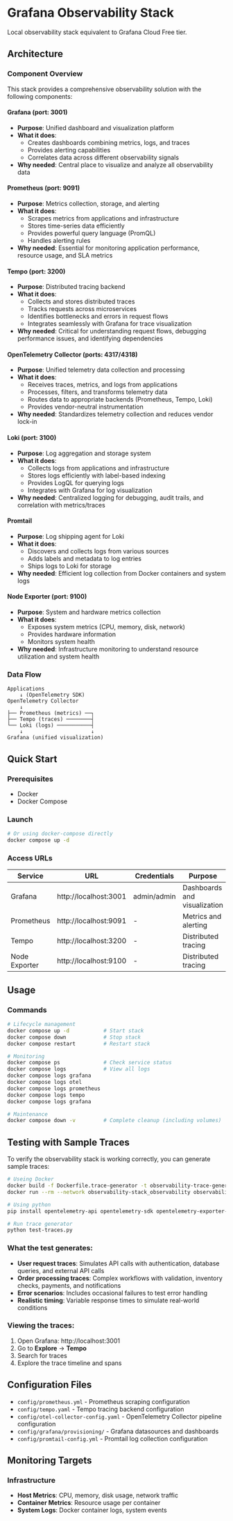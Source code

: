 # Grafana Observability Stack

Local observability stack equivalent to Grafana Cloud Free tier.

## Architecture

### Component Overview

This stack provides a comprehensive observability solution with the following components:

#### **Grafana** (port: 3001)
- **Purpose**: Unified dashboard and visualization platform
- **What it does**: 
  - Creates dashboards combining metrics, logs, and traces
  - Provides alerting capabilities
  - Correlates data across different observability signals
- **Why needed**: Central place to visualize and analyze all observability data

#### **Prometheus** (port: 9091)
- **Purpose**: Metrics collection, storage, and alerting
- **What it does**:
  - Scrapes metrics from applications and infrastructure
  - Stores time-series data efficiently
  - Provides powerful query language (PromQL)
  - Handles alerting rules
- **Why needed**: Essential for monitoring application performance, resource usage, and SLA metrics

#### **Tempo** (port: 3200)
- **Purpose**: Distributed tracing backend
- **What it does**:
  - Collects and stores distributed traces
  - Tracks requests across microservices
  - Identifies bottlenecks and errors in request flows
  - Integrates seamlessly with Grafana for trace visualization
- **Why needed**: Critical for understanding request flows, debugging performance issues, and identifying dependencies

#### **OpenTelemetry Collector** (ports: 4317/4318)
- **Purpose**: Unified telemetry data collection and processing
- **What it does**:
  - Receives traces, metrics, and logs from applications
  - Processes, filters, and transforms telemetry data
  - Routes data to appropriate backends (Prometheus, Tempo, Loki)
  - Provides vendor-neutral instrumentation
- **Why needed**: Standardizes telemetry collection and reduces vendor lock-in

#### **Loki** (port: 3100)
- **Purpose**: Log aggregation and storage system
- **What it does**:
  - Collects logs from applications and infrastructure
  - Stores logs efficiently with label-based indexing
  - Provides LogQL for querying logs
  - Integrates with Grafana for log visualization
- **Why needed**: Centralized logging for debugging, audit trails, and correlation with metrics/traces

#### **Promtail**
- **Purpose**: Log shipping agent for Loki
- **What it does**:
  - Discovers and collects logs from various sources
  - Adds labels and metadata to log entries
  - Ships logs to Loki for storage
- **Why needed**: Efficient log collection from Docker containers and system logs

#### **Node Exporter** (port: 9100)
- **Purpose**: System and hardware metrics collection
- **What it does**:
  - Exposes system metrics (CPU, memory, disk, network)
  - Provides hardware information
  - Monitors system health
- **Why needed**: Infrastructure monitoring to understand resource utilization and system health

### Data Flow
```
Applications
    ↓ (OpenTelemetry SDK)
OpenTelemetry Collector
    ↓
├── Prometheus (metrics) ──┐
├── Tempo (traces) ────────┤
└── Loki (logs) ───────────┤
    ↓                      ↓
Grafana (unified visualization)
```

## Quick Start

### Prerequisites
- Docker
- Docker Compose

### Launch

```bash
# Or using docker-compose directly
docker compose up -d
```

### Access URLs

| Service | URL | Credentials | Purpose |
|---------|-----|-------------|---------|
| Grafana | http://localhost:3001 | admin/admin | Dashboards and visualization |
| Prometheus | http://localhost:9091 | - | Metrics and alerting |
| Tempo | http://localhost:3200 | - | Distributed tracing |
| Node Exporter | http://localhost:9100 | - | Distributed tracing |

## Usage

### Commands

```bash
# Lifecycle management
docker compose up -d           # Start stack
docker compose down            # Stop stack
docker compose restart         # Restart stack

# Monitoring
docker compose ps              # Check service status
docker compose logs            # View all logs
docker compose logs grafana
docker compose logs otel
docker compose logs prometheus
docker compose logs tempo
docker compose logs grafana

# Maintenance
docker compose down -v         # Complete cleanup (including volumes)
```

## Testing with Sample Traces

To verify the observability stack is working correctly, you can generate sample traces:

```bash
# Useing Docker
docker build -f Dockerfile.trace-generator -t observability-trace-generator .
docker run --rm --network observability-stack_observability observability-trace-generator
```

```bash
# Using python
pip install opentelemetry-api opentelemetry-sdk opentelemetry-exporter-otlp-proto-grpc

# Run trace generator
python test-traces.py
```

### What the test generates:
- **User request traces**: Simulates API calls with authentication, database queries, and external API calls
- **Order processing traces**: Complex workflows with validation, inventory checks, payments, and notifications
- **Error scenarios**: Includes occasional failures to test error handling
- **Realistic timing**: Variable response times to simulate real-world conditions

### Viewing the traces:
1. Open Grafana: http://localhost:3001
2. Go to **Explore** → **Tempo**
3. Search for traces
4. Explore the trace timeline and spans

## Configuration Files

- `config/prometheus.yml` - Prometheus scraping configuration
- `config/tempo.yaml` - Tempo tracing backend configuration
- `config/otel-collector-config.yaml` - OpenTelemetry Collector pipeline configuration
- `config/grafana/provisioning/` - Grafana datasources and dashboards
- `config/promtail-config.yml` - Promtail log collection configuration

## Monitoring Targets

### Infrastructure
- **Host Metrics**: CPU, memory, disk usage, network traffic
- **Container Metrics**: Resource usage per container
- **System Logs**: Docker container logs, system events
